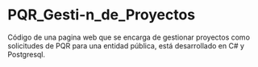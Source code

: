 # PQR_Gesti-n_de_Proyectos
Código de una pagina web que se encarga de gestionar proyectos como solicitudes de PQR para una entidad pública, está desarrollado en C# y Postgresql.
